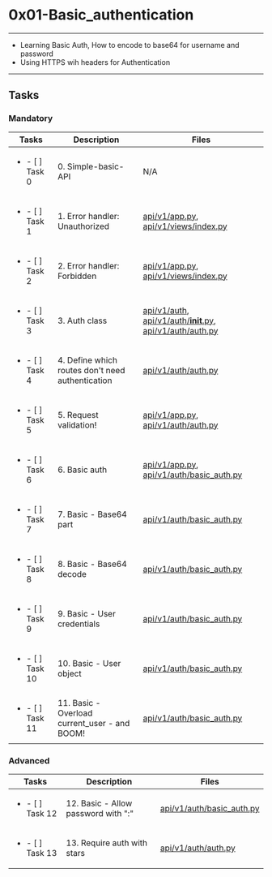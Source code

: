 # 0x01-Basic_authentication

---

* Learning Basic Auth, How to encode to base64 for username and password
* Using HTTPS wih headers for Authentication

---

## Tasks

### Mandatory

| Tasks | Description | Files |
| ----- | ----- | ----- |
| <ul><li> - [ ] Task 0 </li></ul> | 0. Simple-basic-API | N/A |
| <ul><li> - [ ] Task 1 </li></ul> | 1. Error handler: Unauthorized | [api/v1/app.py](api/v1/app.py), [api/v1/views/index.py](api/v1/views/index.py) |
| <ul><li> - [ ] Task 2 </li></ul> | 2. Error handler: Forbidden | [api/v1/app.py](api/v1/app.py), [api/v1/views/index.py](api/v1/views/index.py) |
| <ul><li> - [ ] Task 3 </li></ul> | 3. Auth class | [api/v1/auth](api/v1/auth), [api/v1/auth/__init__.py](api/v1/auth/__init__.py), [api/v1/auth/auth.py](api/v1/auth/auth.py) |
| <ul><li> - [ ] Task 4 </li></ul> | 4. Define which routes don't need authentication | [api/v1/auth/auth.py](api/v1/auth/auth.py) |
| <ul><li> - [ ] Task 5 </li></ul> | 5. Request validation! | [api/v1/app.py](api/v1/app.py), [api/v1/auth/auth.py](api/v1/auth/auth.py) |
| <ul><li> - [ ] Task 6 </li></ul> | 6. Basic auth | [api/v1/app.py](api/v1/app.py), [api/v1/auth/basic_auth.py](api/v1/auth/basic_auth.py) |
| <ul><li> - [ ] Task 7 </li></ul> | 7. Basic - Base64 part | [api/v1/auth/basic_auth.py](api/v1/auth/basic_auth.py) |
| <ul><li> - [ ] Task 8 </li></ul> | 8. Basic - Base64 decode | [api/v1/auth/basic_auth.py](api/v1/auth/basic_auth.py) |
| <ul><li> - [ ] Task 9 </li></ul> | 9. Basic - User credentials | [api/v1/auth/basic_auth.py](api/v1/auth/basic_auth.py) |
| <ul><li> - [ ] Task 10 </li></ul> | 10. Basic - User object | [api/v1/auth/basic_auth.py](api/v1/auth/basic_auth.py) |
| <ul><li> - [ ] Task 11 </li></ul> | 11. Basic - Overload current_user - and BOOM! | [api/v1/auth/basic_auth.py](api/v1/auth/basic_auth.py) |

### Advanced

| Tasks | Description | Files |
| ----- | ----- | ----- |
| <ul><li> - [ ] Task 12 </li></ul> | 12. Basic - Allow password with ":" | [api/v1/auth/basic_auth.py](api/v1/auth/basic_auth.py) |
| <ul><li> - [ ] Task 13 </li></ul> | 13. Require auth with stars | [api/v1/auth/auth.py](api/v1/auth/auth.py) |

